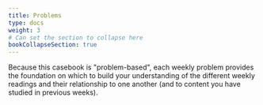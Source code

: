 ```yaml
---
title: Problems
type: docs
weight: 3
# Can set the section to collapse here
bookCollapseSection: true
---
```


Because this casebook is "problem-based", each weekly problem provides the foundation on which to build your understanding of the different weekly readings and their relationship to one another (and to content you have studied in previous weeks).